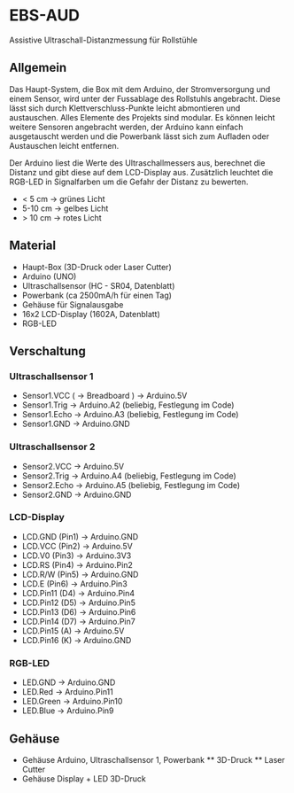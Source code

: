 # EBS-AUD
Assistive Ultraschall-Distanzmessung für Rollstühle


## Allgemein
Das Haupt-System, die Box mit dem Arduino, der Stromversorgung und einem Sensor, wird unter der Fussablage des Rollstuhls angebracht. Diese lässt sich durch Klettverschluss-Punkte leicht abmontieren und austauschen. Alles Elemente des Projekts sind modular. Es können leicht weitere Sensoren angebracht werden, der Arduino kann einfach ausgetauscht werden und die Powerbank lässt sich zum Aufladen oder Austauschen leicht entfernen.

Der Arduino liest die Werte des Ultraschallmessers aus, berechnet die Distanz und gibt diese auf dem LCD-Display aus. Zusätzlich leuchtet die RGB-LED in Signalfarben um die Gefahr der Distanz zu bewerten.

* < 5 cm → grünes Licht
* 5-10 cm → gelbes Licht
* \> 10 cm → rotes Licht


## Material
* Haupt-Box (3D-Druck oder Laser Cutter)
* Arduino (UNO)
* Ultraschallsensor (HC - SR04, Datenblatt)
* Powerbank (ca 2500mA/h für einen Tag)
* Gehäuse für Signalausgabe
* 16x2 LCD-Display (1602A, Datenblatt)
* RGB-LED

## Verschaltung

### Ultraschallsensor 1
* Sensor1.VCC ( → Breadboard ) → Arduino.5V
* Sensor1.Trig → Arduino.A2 (beliebig, Festlegung im Code)
* Sensor1.Echo → Arduino.A3 (beliebig, Festlegung im Code)
* Sensor1.GND → Arduino.GND


### Ultraschallsensor 2
* Sensor2.VCC → Arduino.5V
* Sensor2.Trig → Arduino.A4 (beliebig, Festlegung im Code)
* Sensor2.Echo → Arduino.A5 (beliebig, Festlegung im Code)
* Sensor2.GND → Arduino.GND


### LCD-Display
* LCD.GND (Pin1) → Arduino.GND
* LCD.VCC (Pin2) → Arduino.5V
* LCD.V0 (Pin3) → Arduino.3V3
* LCD.RS (Pin4) → Arduino.Pin2
* LCD.R/W (Pin5) → Arduino.GND
* LCD.E (Pin6) → Arduino.Pin3
* LCD.Pin11 (D4) → Arduino.Pin4
* LCD.Pin12 (D5) → Arduino.Pin5
* LCD.Pin13 (D6) → Arduino.Pin6
* LCD.Pin14 (D7) → Arduino.Pin7
* LCD.Pin15 (A) → Arduino.5V
* LCD.Pin16 (K) → Arduino.GND


### RGB-LED
* LED.GND → Arduino.GND
* LED.Red → Arduino.Pin11
* LED.Green → Arduino.Pin10
* LED.Blue → Arduino.Pin9


## Gehäuse

* Gehäuse Arduino, Ultraschallsensor 1, Powerbank
** 3D-Druck
** Laser Cutter
* Gehäuse Display + LED 3D-Druck
